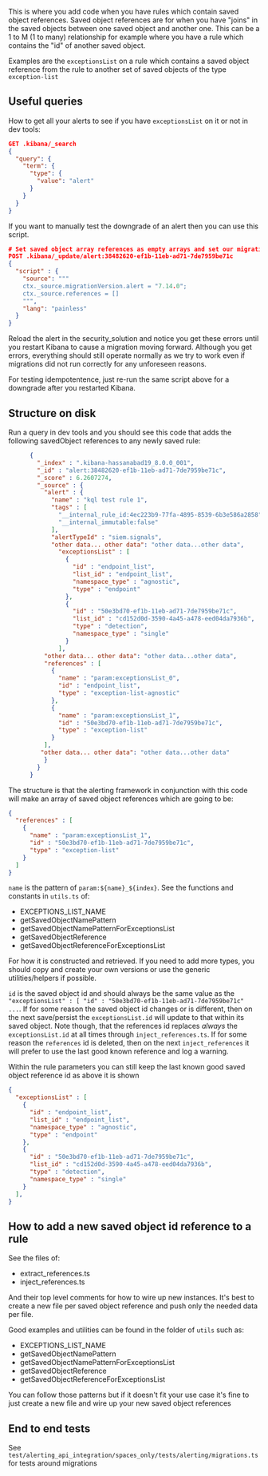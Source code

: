 This is where you add code when you have rules which contain saved object references. Saved object references are for
when you have "joins" in the saved objects between one saved object and another one. This can be a 1 to M (1 to many)
relationship for example where you have a rule which contains the "id" of another saved object.

Examples are the `exceptionsList` on a rule which contains a saved object reference from the rule to another set of
saved objects of the type `exception-list`

## Useful queries
How to get all your alerts to see if you have `exceptionsList` on it or not in dev tools:

```json
GET .kibana/_search
{
  "query": {
    "term": {
      "type": {
        "value": "alert"
      }
    }
  }
}
```

If you want to manually test the downgrade of an alert then you can use this script.
```json
# Set saved object array references as empty arrays and set our migration version to be 7.14.0 
POST .kibana/_update/alert:38482620-ef1b-11eb-ad71-7de7959be71c
{
  "script" : {
    "source": """
    ctx._source.migrationVersion.alert = "7.14.0";
    ctx._source.references = []
    """,
    "lang": "painless"
  }
}
```

Reload the alert in the security_solution and notice you get these errors until you restart Kibana to cause a migration moving forward. Although you get errors,
everything should still operate normally as we try to work even if migrations did not run correctly for any unforeseen reasons.

For testing idempotentence, just re-run the same script above for a downgrade after you restarted Kibana.

## Structure on disk
Run a query in dev tools and you should see this code that adds the following savedObject references
to any newly saved rule:

```json
      {
        "_index" : ".kibana-hassanabad19_8.0.0_001",
        "_id" : "alert:38482620-ef1b-11eb-ad71-7de7959be71c",
        "_score" : 6.2607274,
        "_source" : {
          "alert" : {
            "name" : "kql test rule 1",
            "tags" : [
              "__internal_rule_id:4ec223b9-77fa-4895-8539-6b3e586a2858",
              "__internal_immutable:false"
            ],
            "alertTypeId" : "siem.signals",
            "other data... other data": "other data...other data",
              "exceptionsList" : [
                {
                  "id" : "endpoint_list",
                  "list_id" : "endpoint_list",
                  "namespace_type" : "agnostic",
                  "type" : "endpoint"
                },
                {
                  "id" : "50e3bd70-ef1b-11eb-ad71-7de7959be71c",
                  "list_id" : "cd152d0d-3590-4a45-a478-eed04da7936b",
                  "type" : "detection",
                  "namespace_type" : "single"
                }
              ],
          "other data... other data": "other data...other data",
          "references" : [
            {
              "name" : "param:exceptionsList_0",
              "id" : "endpoint_list",
              "type" : "exception-list-agnostic"
            },
            {
              "name" : "param:exceptionsList_1",
              "id" : "50e3bd70-ef1b-11eb-ad71-7de7959be71c",
              "type" : "exception-list"
            }
          ],
         "other data... other data": "other data...other data"
          }
        }
      }
```

The structure is that the alerting framework in conjunction with this code will make an array of saved object references which are going to be:
```json
{
  "references" : [
    {
      "name" : "param:exceptionsList_1",
      "id" : "50e3bd70-ef1b-11eb-ad71-7de7959be71c",
      "type" : "exception-list"
    }
  ]
}
```

`name` is the pattern of `param:${name}_${index}`. See the functions and constants in `utils.ts` of:

* EXCEPTIONS_LIST_NAME
* getSavedObjectNamePattern
* getSavedObjectNamePatternForExceptionsList
* getSavedObjectReference
* getSavedObjectReferenceForExceptionsList

For how it is constructed and retrieved. If you need to add more types, you should copy and create your own versions or use the generic
utilities/helpers if possible.

`id` is the saved object id and should always be the same value as the `"exceptionsList" : [ "id" : "50e3bd70-ef1b-11eb-ad71-7de7959be71c" ...`.
If for some reason the saved object id changes or is different, then on the next save/persist the `exceptionsList.id` will update to that within
its saved object. Note though, that the references id replaces _always_ the `exceptionsList.id` at all times through `inject_references.ts`. If
for some reason the `references` id is deleted, then on the next `inject_references` it will prefer to use the last good known reference and log
a warning.

Within the rule parameters you can still keep the last known good saved object reference id as above it is shown
```json
{
  "exceptionsList" : [
    {
      "id" : "endpoint_list",
      "list_id" : "endpoint_list",
      "namespace_type" : "agnostic",
      "type" : "endpoint"
    },
    {
      "id" : "50e3bd70-ef1b-11eb-ad71-7de7959be71c",
      "list_id" : "cd152d0d-3590-4a45-a478-eed04da7936b",
      "type" : "detection",
      "namespace_type" : "single"
    }
  ],
}
```

## How to add a new saved object id reference to a rule

See the files of:
* extract_references.ts
* inject_references.ts

And their top level comments for how to wire up new instances. It's best to create a new file per saved object reference and push only the needed data
per file.

Good examples and utilities can be found in the folder of `utils` such as:
* EXCEPTIONS_LIST_NAME
* getSavedObjectNamePattern
* getSavedObjectNamePatternForExceptionsList
* getSavedObjectReference
* getSavedObjectReferenceForExceptionsList

You can follow those patterns but if it doesn't fit your use case it's fine to just create a new file and wire up your new saved object references

## End to end tests
See `test/alerting_api_integration/spaces_only/tests/alerting/migrations.ts` for tests around migrations
